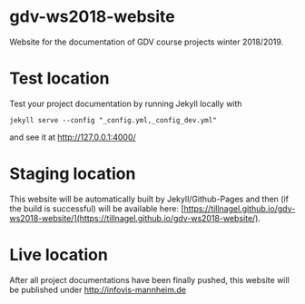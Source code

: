# gdv-ws2018-website
Website for the documentation of GDV course projects winter 2018/2019.

# Test location
Test your project documentation by running Jekyll locally with

`jekyll serve --config "_config.yml,_config_dev.yml"`

and see it at http://127.0.0.1:4000/

# Staging location
This website will be automatically built by Jekyll/Github-Pages and then (if the build is successful) will be available here: [https://tillnagel.github.io/gdv-ws2018-website/](https://tillnagel.github.io/gdv-ws2018-website/).

# Live location
After all project documentations have been finally pushed, this website will be published under http://infovis-mannheim.de

